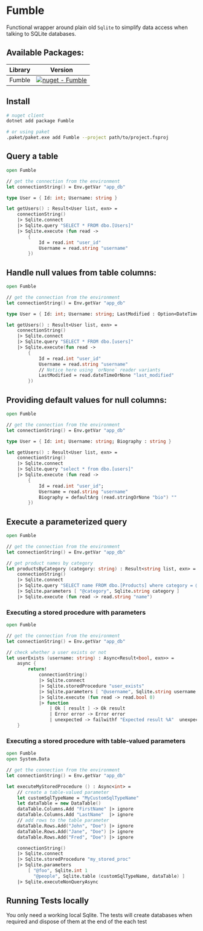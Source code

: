 # Fumble

Functional wrapper around plain old `Sqlite` to simplify data access when talking to SQLite databases.

## Available Packages:

| Library  | Version |
| ------------- | ------------- |
| Fumble  | [![nuget - Fumble](https://img.shields.io/nuget/v/Fumble.svg?colorB=green)](hhttps://www.nuget.org/packages/Fumble/) |


## Install
```bash
# nuget client
dotnet add package Fumble

# or using paket
.paket/paket.exe add Fumble --project path/to/project.fsproj
```

## Query a table
```fs
open Fumble

// get the connection from the environment
let connectionString() = Env.getVar "app_db"

type User = { Id: int; Username: string }

let getUsers() : Result<User list, exn> =
    connectionString()
    |> Sqlite.connect
    |> Sqlite.query "SELECT * FROM dbo.[Users]"
    |> Sqlite.execute (fun read ->
        {
            Id = read.int "user_id"
            Username = read.string "username"
        })
```

## Handle null values from table columns:
```fs
open Fumble

// get the connection from the environment
let connectionString() = Env.getVar "app_db"

type User = { Id: int; Username: string; LastModified : Option<DateTime> }

let getUsers() : Result<User list, exn> =
    connectionString()
    |> Sqlite.connect
    |> Sqlite.query "SELECT * FROM dbo.[users]"
    |> Sqlite.execute(fun read ->
        {
            Id = read.int "user_id"
            Username = read.string "username"
            // Notice here using `orNone` reader variants
            LastModified = read.dateTimeOrNone "last_modified"
        })
```
## Providing default values for null columns:
```fs
open Fumble

// get the connection from the environment
let connectionString() = Env.getVar "app_db"

type User = { Id: int; Username: string; Biography : string }

let getUsers() : Result<User list, exn> =
    connectionString()
    |> Sqlite.connect
    |> Sqlite.query "select * from dbo.[users]"
    |> Sqlite.execute (fun read ->
        {
            Id = read.int "user_id";
            Username = read.string "username"
            Biography = defaultArg (read.stringOrNone "bio") ""
        })
```
## Execute a parameterized query
```fs
open Fumble

// get the connection from the environment
let connectionString() = Env.getVar "app_db"

// get product names by category
let productsByCategory (category: string) : Result<string list, exn> =
    connectionString()
    |> Sqlite.connect
    |> Sqlite.query "SELECT name FROM dbo.[Products] where category = @category"
    |> Sqlite.parameters [ "@category", Sqlite.string category ]
    |> Sqlite.execute (fun read -> read.string "name")
```
### Executing a stored procedure with parameters
```fs
open Fumble

// get the connection from the environment
let connectionString() = Env.getVar "app_db"

// check whether a user exists or not
let userExists (username: string) : Async<Result<bool, exn>> =
    async {
        return!
            connectionString()
            |> Sqlite.connect
            |> Sqlite.storedProcedure "user_exists"
            |> Sqlite.parameters [ "@username", Sqlite.string username ]
            |> Sqlite.execute (fun read -> read.bool 0)
            |> function
                | Ok [ result ] -> Ok result
                | Error error -> Error error
                | unexpected -> failwithf "Expected result %A"  unexpected
    }
```
### Executing a stored procedure with table-valued parameters
```fs
open Fumble
open System.Data

// get the connection from the environment
let connectionString() = Env.getVar "app_db"

let executeMyStoredProcedure () : Async<int> =
    // create a table-valued parameter
    let customSqlTypeName = "MyCustomSqlTypeName"
    let dataTable = new DataTable()
    dataTable.Columns.Add "FirstName" |> ignore
    dataTable.Columns.Add "LastName"  |> ignore
    // add rows to the table parameter
    dataTable.Rows.Add("John", "Doe") |> ignore
    dataTable.Rows.Add("Jane", "Doe") |> ignore
    dataTable.Rows.Add("Fred", "Doe") |> ignore

    connectionString()
    |> Sqlite.connect
    |> Sqlite.storedProcedure "my_stored_proc"
    |> Sqlite.parameters
        [ "@foo", Sqlite.int 1
          "@people", Sqlite.table (customSqlTypeName, dataTable) ]
    |> Sqlite.executeNonQueryAsync
```

## Running Tests locally

You only need a working local Sqlite. The tests will create databases when required and dispose of them at the end of the each test

